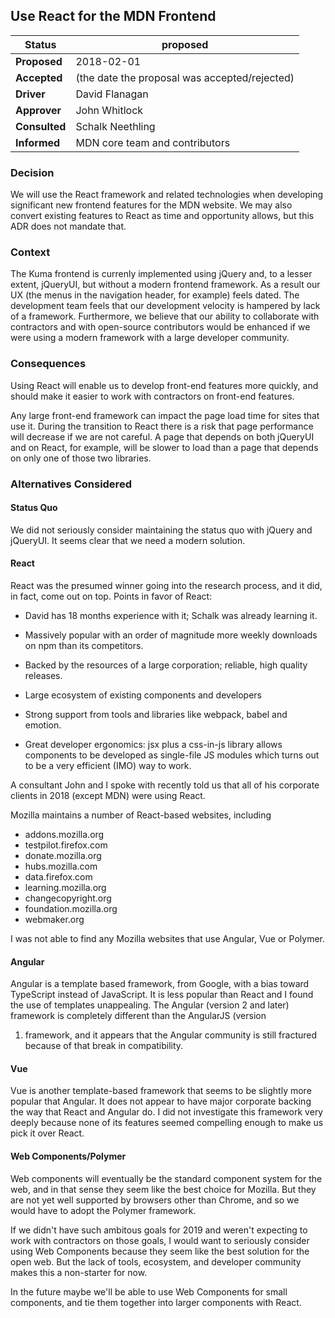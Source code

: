 ## Use React for the MDN Frontend

|Status       | proposed    |
|-------------|-------------|
|**Proposed** | 2018-02-01
|**Accepted** | (the date the proposal was accepted/rejected)
|**Driver**   | David Flanagan
|**Approver** | John Whitlock
|**Consulted**| Schalk Neethling
|**Informed** | MDN core team and contributors

### Decision

We will use the React framework and related technologies when
developing significant new frontend features for the MDN website.
We may also convert existing features to React as time and
opportunity allows, but this ADR does not mandate that.

### Context

The Kuma frontend is currenly implemented using jQuery and, to a lesser extent, jQueryUI,
but without a modern frontend framework.  As a result our UX (the menus in
the navigation header, for example) feels dated. The development team
feels that our development velocity is hampered by lack of a
framework. Furthermore, we believe that our ability to collaborate
with contractors and with open-source contributors would be enhanced
if we were using a modern framework with a large developer community.

### Consequences

Using React will enable us to develop front-end features more quickly,
and should make it easier to work with contractors on front-end
features.

Any large front-end framework can impact the page load time for sites
that use it. During the transition to React there is a risk that page
performance will decrease if we are not careful. A page that depends
on both jQueryUI and on React, for example, will be slower to load
than a page that depends on only one of those two libraries.

### Alternatives Considered

#### Status Quo

We did not seriously consider maintaining the status quo with jQuery
and jQueryUI. It seems clear that we need a modern solution.

#### React

React was the presumed winner going into the research process, and it
did, in fact, come out on top. Points in favor of React:

- David has 18 months experience with it; Schalk was already learning
  it.

- Massively popular with an order of magnitude more weekly downloads
  on npm than its competitors.

- Backed by the resources of a large corporation; reliable, high
  quality releases.

- Large ecosystem of existing components and developers

- Strong support from tools and libraries like webpack, babel and emotion.

- Great developer ergonomics: jsx plus a css-in-js library allows
  components to be developed as single-file JS modules which turns out
  to be a very efficient (IMO) way to work.

A consultant John and I spoke with recently told us that all of his
corporate clients in 2018 (except MDN) were using React.

Mozilla maintains a number of React-based websites, including

- addons.mozilla.org
- testpilot.firefox.com
- donate.mozilla.org
- hubs.mozilla.com
- data.firefox.com
- learning.mozilla.org
- changecopyright.org
- foundation.mozilla.org
- webmaker.org

I was not able to find any Mozilla websites that use Angular, Vue or Polymer.

#### Angular

Angular is a template based framework, from Google, with a bias toward
TypeScript instead of JavaScript. It is less popular than React and I
found the use of templates unappealing. The Angular (version 2 and
later) framework is completely different than the AngularJS (version
1) framework, and it appears that the Angular community is still
fractured because of that break in compatibility.

#### Vue

Vue is another template-based framework that seems to be slightly more
popular that Angular. It does not appear to have major corporate backing the
way that React and Angular do. I did not investigate this framework
very deeply because none of its features seemed compelling enough to
make us pick it over React.

#### Web Components/Polymer

Web components will eventually be the standard component system for
the web, and in that sense they seem like the best choice for
Mozilla. But they are not yet well supported by browsers other than
Chrome, and so we would have to adopt the Polymer framework.

If we didn't have such ambitous goals for 2019 and weren't expecting
to work with contractors on those goals, I would want to seriously
consider using Web Components because they seem like the best solution
for the open web. But the lack of tools, ecosystem, and developer
community makes this a non-starter for now.

In the future maybe we'll be able to use Web Components for small
components, and tie them together into larger components with React.
